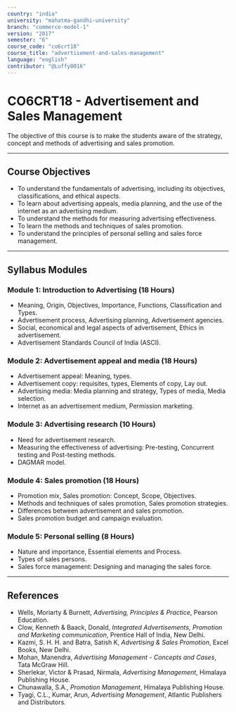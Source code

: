 ```yaml
---
country: "india"
university: "mahatma-gandhi-university"
branch: "commerce-model-1"
version: "2017"
semester: "6"
course_code: "co6crt18"
course_title: "advertisement-and-sales-management"
language: "english"
contributor: "@Luffy0016"
---
```

# CO6CRT18 - Advertisement and Sales Management

The objective of this course is to make the students aware of the strategy, concept and methods of advertising and sales promotion.

---
## Course Objectives

* To understand the fundamentals of advertising, including its objectives, classifications, and ethical aspects.
* To learn about advertising appeals, media planning, and the use of the internet as an advertising medium.
* To understand the methods for measuring advertising effectiveness.
* To learn the methods and techniques of sales promotion.
* To understand the principles of personal selling and sales force management.

---
## Syllabus Modules

### Module 1: Introduction to Advertising (18 Hours)
* Meaning, Origin, Objectives, Importance, Functions, Classification and Types.
* Advertisement process, Advertising planning, Advertisement agencies.
* Social, economical and legal aspects of advertisement, Ethics in advertisement.
* Advertisement Standards Council of India (ASCI).

### Module 2: Advertisement appeal and media (18 Hours)
* Advertisement appeal: Meaning, types.
* Advertisement copy: requisites, types, Elements of copy, Lay out.
* Advertising media: Media planning and strategy, Types of media, Media selection.
* Internet as an advertisement medium, Permission marketing.

### Module 3: Advertising research (10 Hours)
* Need for advertisement research.
* Measuring the effectiveness of advertising: Pre-testing, Concurrent testing and Post-testing methods.
* DAGMAR model.

### Module 4: Sales promotion (18 Hours)
* Promotion mix, Sales promotion: Concept, Scope, Objectives.
* Methods and techniques of sales promotion, Sales promotion strategies.
* Differences between advertisement and sales promotion.
* Sales promotion budget and campaign evaluation.

### Module 5: Personal selling (8 Hours)
* Nature and importance, Essential elements and Process.
* Types of sales persons.
* Sales force management: Designing and managing the sales force.

---
## References
* Wells, Moriarty & Burnett, *Advertising, Principles & Practice*, Pearson Education.
* Clow, Kenneth & Baack, Donald, *Integrated Advertisements, Promotion and Marketing communication*, Prentice Hall of India, New Delhi.
* Kazmi, S. H. H. and Batra, Satish K, *Advertising & Sales Promotion*, Excel Books, New Delhi.
* Mohan, Manendra, *Advertising Management - Concepts and Cases*, Tata McGraw Hill.
* Sherlekar, Victor & Prasad, Nirmala, *Advertising Management*, Himalaya Publishing House.
* Chunawalla, S.A., *Promotion Management*, Himalaya Publishing House.
* Tyagi, C.L., Kumar, Arun, *Advertising Management*, Atlantic Publishers and Distributors.